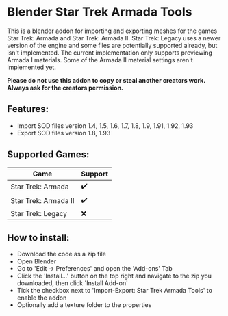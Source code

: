 # Blender Star Trek Armada Tools

This is a blender addon for importing and exporting meshes for the games Star Trek: Armada and Star Trek: Armada II. Star Trek: Legacy uses a newer version of the engine and some files are potentially supported already, but isn't implemented.
The current implementation only supports previewing Armada I materials. Some of the Armada II material settings aren't implemented yet.

**Please do not use this addon to copy or steal another creators work. Always ask for the creators permission.**

## Features:

 - Import SOD files version 1.4, 1.5, 1.6, 1.7, 1.8, 1.9, 1.91, 1.92, 1.93
 - Export SOD files version 1.8, 1.93

## Supported Games:

| Game | Support |
| - | - |
| Star Trek: Armada | :heavy_check_mark: |
| Star Trek: Armada II | :heavy_check_mark: |
| Star Trek: Legacy | :x: |

## How to install:

 - Download the code as a zip file
 - Open Blender
 - Go to 'Edit -> Preferences' and open the 'Add-ons' Tab
 - Click the 'Install...' button on the top right and navigate to the zip you downloaded, then click 'Install Add-on'
 - Tick the checkbox next to 'Import-Export: Star Trek Armada Tools' to enable the addon
 - Optionally add a texture folder to the properties
